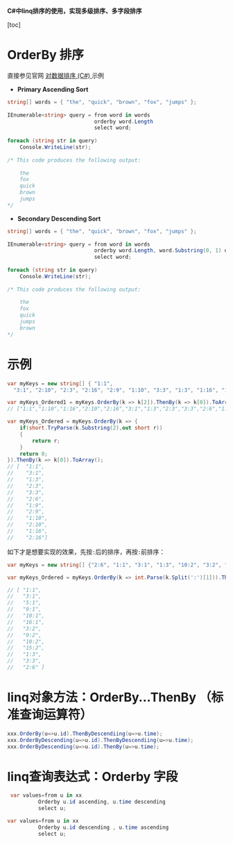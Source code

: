 **C#中linq排序的使用，实现多级排序、多字段排序**

[toc]

# OrderBy 排序

直接参见官网 [对数据排序 (C#) ](https://learn.microsoft.com/zh-cn/dotnet/csharp/programming-guide/concepts/linq/sorting-data)示例

- **Primary Ascending Sort**

```C#
string[] words = { "the", "quick", "brown", "fox", "jumps" };  
  
IEnumerable<string> query = from word in words  
                            orderby word.Length  
                            select word;  
  
foreach (string str in query)  
    Console.WriteLine(str);  
  
/* This code produces the following output:  
  
    the  
    fox  
    quick  
    brown  
    jumps  
*/  
```

- **Secondary Descending Sort**

```C#
string[] words = { "the", "quick", "brown", "fox", "jumps" };  
  
IEnumerable<string> query = from word in words  
                            orderby word.Length, word.Substring(0, 1) descending  
                            select word;  
  
foreach (string str in query)  
    Console.WriteLine(str);  
  
/* This code produces the following output:  
  
    the  
    fox  
    quick  
    jumps  
    brown  
*/
```

# 示例

```C#
var myKeys = new string[] { "1:1",
  "3:1", "2:10", "2:3", "2:16", "2:9", "1:10", "3:3", "1:3", "1:16", "1:9", "2:6" };

var myKeys_Ordered1 = myKeys.OrderBy(k => k[2]).ThenBy(k => k[0]).ToArray();
// ["1:1","1:10","1:16","2:10","2:16","3:1","1:3","2:3","3:3","2:6","1:9","2:9"]

var myKeys_Ordered = myKeys.OrderBy(k => { 
    if(short.TryParse(k.Substring(2),out short r))
    {
        return r;
    }
    return 0;
}).ThenBy(k => k[0]).ToArray();
// [  "1:1",
//    "3:1",
//    "1:3",
//    "2:3",
//    "3:3",
//    "2:6",
//    "1:9",
//    "2:9",
//    "1:10",
//    "2:10",
//    "1:16",
//    "2:16"]
```

如下才是想要实现的效果，先按`:`后的排序，再按`:`前排序：

```C#
var myKeys = new string[] {"2:6", "1:1", "3:1", "1:3", "10:2", "3:2", "9:2", "10:1", "3:3", "5:1", "16:1", "9:1", "15:2" };

var myKeys_Ordered = myKeys.OrderBy(k => int.Parse(k.Split(':')[1])).ThenBy(k => int.Parse(k.Split(':')[0])).ToArray();

// [ "1:1",
//   "3:1",
//   "5:1",
//   "9:1",
//   "10:1",
//   "16:1",
//   "3:2",
//   "9:2",
//   "10:2",
//   "15:2",
//   "1:3",
//   "3:3",
//   "2:6" ]
```
# linq对象方法：OrderBy...ThenBy （标准查询运算符）

```C#
xxx.OrderBy(u=>u.id).ThenByDescendiing(u=>u.time);
xxx.OrderByDescending(u=>u.id).ThenByDescendiing(u=>u.time);
xxx.OrderByDescending(u=>u.id).ThenBy(u=>u.time);
```

# linq查询表达式：Orderby 字段

```C#
 var values=from u in xx
　　　　　　Orderby u.id ascending, u.time descending
　　　　　　select u;

var values=from u in xx
　　　　　　Orderby u.id descending , u.time ascending
　　　　　　select u;
```